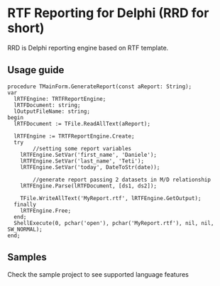 # RTF Reporting for Delphi (RRD for short)
RRD is Delphi reporting engine based on RTF template.

## Usage guide
```delphi
procedure TMainForm.GenerateReport(const aReport: String);
var
  lRTFEngine: TRTFReportEngine;
  lRTFDocument: string;
  lOutputFileName: string;
begin
  lRTFDocument := TFile.ReadAllText(aReport);

  lRTFEngine := TRTFReportEngine.Create;
  try
		//setting some report variables
    lRTFEngine.SetVar('first_name', 'Daniele');
    lRTFEngine.SetVar('last_name', 'Teti');
    lRTFEngine.SetVar('today', DateToStr(date));
		
		//generate report passing 2 datasets in M/D relationship
    lRTFEngine.Parse(lRTFDocument, [ds1, ds2]);
		
    TFile.WriteAllText('MyReport.rtf', lRTFEngine.GetOutput);
  finally
    lRTFEngine.Free;
  end;
  ShellExecute(0, pchar('open'), pchar('MyReport.rtf'), nil, nil, SW_NORMAL);
end;
```

## Samples
Check the sample project to see supported language features
